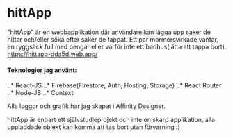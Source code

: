 # hittApp

"hittApp" är en webbapplikation där användare kan lägga upp saker de hittar och/eller söka efter saker de tappat. Ett par mormorsvirkade vantar, en ryggsäck full med pengar eller varför inte ett badhus(lätta att tappa bort).
https://hittapp-dda5d.web.app/

#### Teknologier jag använt:
..* React-JS
..* Firebase(Firestore, Auth, Hosting, Storage)
..* React Router
..* Node-JS
..* Context

Alla loggor och grafik har jag skapat i Affinity Designer.



hittApp är enbart ett självstudieprojekt och inte en skarp applikation, alla uppladdade objekt kan komma att tas bort utan förvarning :)
